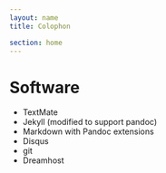 ```yaml
---
layout: name
title: Colophon

section: home
---
```


# Software

+   TextMate
+   Jekyll (modified to support pandoc)
+   Markdown with Pandoc extensions
+   Disqus
+   git
+   Dreamhost

